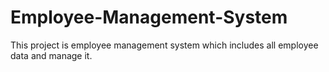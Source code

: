 # Employee-Management-System
This project is employee management system which includes all employee data and manage it.
